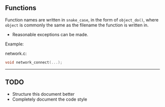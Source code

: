 ## Functions

Function names are written in `snake_case`, in the form of `object_do()`, where `object` is commonly the same as the filename the function is written in.

- Reasonable exceptions can be made.

Example:

network.c:
```c
void network_connect(...);
```

---

## TODO

- Structure this document better
- Completely document the code style